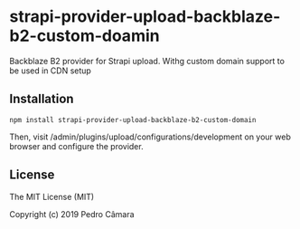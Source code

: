 # strapi-provider-upload-backblaze-b2-custom-doamin

Backblaze B2 provider for Strapi upload. Withg custom domain support to be used in
CDN setup

## Installation

```
npm install strapi-provider-upload-backblaze-b2-custom-domain
````

Then, visit /admin/plugins/upload/configurations/development on your web browser and configure the provider.

## License

The MIT License (MIT)

Copyright (c) 2019 Pedro Câmara